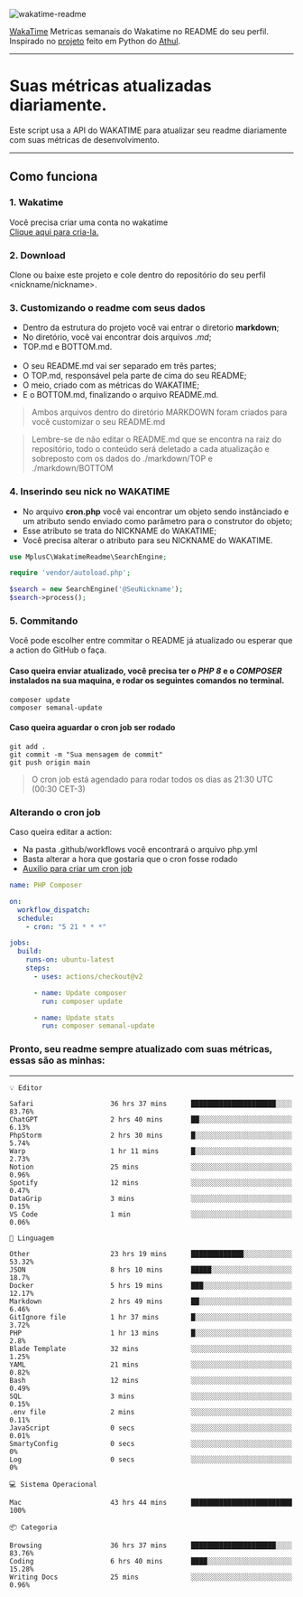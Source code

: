 ![wakatime-readme](https://socialify.git.ci/bymatheus/wakatime-readme/image?description=1&descriptionEditable=M%C3%A9tricas%20semanais%20do%20Wakatime%20no%20seu%20README%20de%20perfil.&font=KoHo&forks=1&language=1&owner=1&pattern=Signal&stargazers=1&theme=Dark)

[WakaTime](https://wakatime.com) Metricas semanais do Wakatime no README do seu perfil. <br>
Inspirado no [projeto](https://github.com/athul/waka-readme) feito em Python do [Athul](https://github.com/athul).
___

# Suas métricas atualizadas diariamente.
Este script usa a API do WAKATIME para atualizar seu readme diariamente com suas métricas de desenvolvimento.

___

## Como funciona

### 1. Wakatime
Você precisa criar uma conta no wakatime <br>
[Clique aqui para cria-la.](https://wakatime.com) 

### 2. Download
Clone ou baixe este projeto e cole dentro do repositório do seu perfil <nickname/nickname>.

### 3. Customizando o readme com seus dados
- Dentro da estrutura do projeto você vai entrar o diretorio **markdown**;  
- No diretório, você vai encontrar dois arquivos *.md*;
- TOP.md e BOTTOM.md.
<br><br>
- O seu README.md vai ser separado em três partes; 
- O TOP.md, responsável pela parte de cima do seu README;
- O meio, criado com as métricas do WAKATIME;
- E o BOTTOM.md, finalizando o arquivo README.md.<br>

> Ambos arquivos dentro do diretório MARKDOWN foram criados para você customizar o seu README.md

> Lembre-se de não editar o README.md que se encontra na raiz do repositório, todo o conteúdo será deletado a cada atualização e sobreposto com os dados do ./markdown/TOP e ./markdown/BOTTOM

### 4. Inserindo seu nick no WAKATIME
- No arquivo **cron.php** você vai encontrar um objeto sendo instânciado e um atributo sendo enviado como parâmetro para o construtor do objeto;
- Esse atributo se trata do NICKNAME do WAKATIME;
- Você precisa alterar o atributo para seu NICKNAME do WAKATIME.

```php
use MplusC\WakatimeReadme\SearchEngine;

require 'vendor/autoload.php';

$search = new SearchEngine('@SeuNickname');
$search->process();
```

### 5. Commitando
Você pode escolher entre commitar o README já atualizado ou esperar que a action do GitHub o faça. <br>

#### Caso queira enviar atualizado, você precisa ter o *PHP 8* e o *COMPOSER* instalados na sua maquina, e rodar os seguintes comandos no terminal.
```composer
composer update
composer semanal-update 
```

#### Caso queira aguardar o cron job ser rodado 
```git 
git add .
git commit -m "Sua mensagem de commit"
git push origin main
```

>O cron job está agendado para rodar todos os dias as 21:30 UTC (00:30 CET-3) 

### Alterando o cron job
Caso queira editar a action:

- Na pasta .github/workflows você encontrará o arquivo php.yml
- Basta alterar a hora que gostaria que o cron fosse rodado
- [Auxilio para criar um cron job](https://crontab.guru)

```yml
name: PHP Composer

on:
  workflow_dispatch:
  schedule:
    - cron: "5 21 * * *"

jobs:
  build:
    runs-on: ubuntu-latest
    steps:
      - uses: actions/checkout@v2

      - name: Update composer
        run: composer update

      - name: Update stats
        run: composer semanal-update
```

### Pronto, seu readme sempre atualizado com suas métricas, essas são as minhas:

___
```text
💡 Editor

Safari                   36 hrs 37 mins      █████████████████████░░░░     83.76%
ChatGPT                  2 hrs 40 mins       ██░░░░░░░░░░░░░░░░░░░░░░░      6.13%
PhpStorm                 2 hrs 30 mins       █░░░░░░░░░░░░░░░░░░░░░░░░      5.74%
Warp                     1 hr 11 mins        █░░░░░░░░░░░░░░░░░░░░░░░░      2.73%
Notion                   25 mins             ░░░░░░░░░░░░░░░░░░░░░░░░░      0.96%
Spotify                  12 mins             ░░░░░░░░░░░░░░░░░░░░░░░░░      0.47%
DataGrip                 3 mins              ░░░░░░░░░░░░░░░░░░░░░░░░░      0.15%
VS Code                  1 min               ░░░░░░░░░░░░░░░░░░░░░░░░░      0.06%
```
```text
💬 Linguagem

Other                    23 hrs 19 mins      █████████████░░░░░░░░░░░░     53.32%
JSON                     8 hrs 10 mins       █████░░░░░░░░░░░░░░░░░░░░      18.7%
Docker                   5 hrs 19 mins       ███░░░░░░░░░░░░░░░░░░░░░░     12.17%
Markdown                 2 hrs 49 mins       ██░░░░░░░░░░░░░░░░░░░░░░░      6.46%
GitIgnore file           1 hr 37 mins        █░░░░░░░░░░░░░░░░░░░░░░░░      3.72%
PHP                      1 hr 13 mins        █░░░░░░░░░░░░░░░░░░░░░░░░       2.8%
Blade Template           32 mins             ░░░░░░░░░░░░░░░░░░░░░░░░░      1.25%
YAML                     21 mins             ░░░░░░░░░░░░░░░░░░░░░░░░░      0.82%
Bash                     12 mins             ░░░░░░░░░░░░░░░░░░░░░░░░░      0.49%
SQL                      3 mins              ░░░░░░░░░░░░░░░░░░░░░░░░░      0.15%
.env file                2 mins              ░░░░░░░░░░░░░░░░░░░░░░░░░      0.11%
JavaScript               0 secs              ░░░░░░░░░░░░░░░░░░░░░░░░░      0.01%
SmartyConfig             0 secs              ░░░░░░░░░░░░░░░░░░░░░░░░░         0%
Log                      0 secs              ░░░░░░░░░░░░░░░░░░░░░░░░░         0%
```
```text
💻 Sistema Operacional

Mac                      43 hrs 44 mins      █████████████████████████       100%
```
```text
📦 Categoria

Browsing                 36 hrs 37 mins      █████████████████████░░░░     83.76%
Coding                   6 hrs 40 mins       ████░░░░░░░░░░░░░░░░░░░░░     15.28%
Writing Docs             25 mins             ░░░░░░░░░░░░░░░░░░░░░░░░░      0.96%
```

